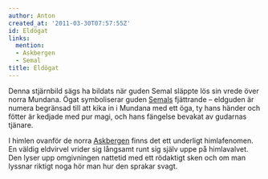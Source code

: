 ```yaml
---
author: Anton
created_at: '2011-03-30T07:57:55Z'
id: Eldögat
links:
  mention:
  - Askbergen
  - Semal
title: Eldögat
---
```


Denna stjärnbild sägs ha bildats när guden Semal släppte lös sin vrede över norra Mundana. Ögat
symboliserar guden [Semals] fjättrande – eldguden är numera begränsad till att kika in i Mundana med
ett öga, ty hans händer och fötter är kedjade med pur magi, och hans fängelse bevakat av gudarnas
tjänare.

I himlen ovanför de norra [Askbergen] finns det ett underligt himlafenomen. En väldig eldvirvel
vrider sig långsamt runt sig själv uppe på himlavalvet. Den lyser upp omgivningen nattetid med ett
rödaktigt sken och om man lyssnar riktigt noga hör man hur den sprakar svagt.

  [Semals]: Semal
  [Askbergen]: Askbergen
